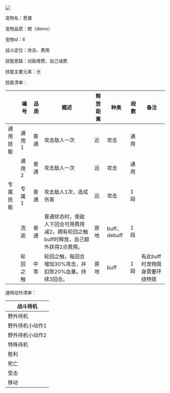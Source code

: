 ![](https://cdn.nlark.com/yuque/0/2024/png/43733777/1718605062527-d215fa6d-335a-42d3-a95c-77c141a4f566.png)

宠物名：葱聋

宠物品质：橙（demo）

宠物id：6



战斗定位：攻击、费用

技能思路：对敌增费，自己减费

技能主要元素：光



技能清单：

| | 编号 | 品质 | 概述 | 释放距离 | 种类 | 段数 | 备注 |
| --- | --- | --- | --- | --- | --- | --- | --- |
| 通用技能 | 通用1 | 普通 | 攻击敌人一次 | 近 | 攻击 | 通用 |  |
| | 通用2 | 普通 | 攻击敌人一次 | 远 | 攻击 | 通用 |  |
| 专属技能 | 专属1 | 普通 | 攻击敌人1次，造成伤害 | 远 | 攻击 | 1段 |  |
| | 流逝 | 普通 | 普通状态时，使敌人下回合可用费用减2。拥有轮回之触buff时释放，自己额外获得2点费用。 | 原地 | buff、debuff | 1段 |  |
| | 轮回之触 | 中等 | 轮回之触，每回合增加30%攻击，并扣除20%血量。持续3回合。 | 原地 | buff | 1段 | 有此buff时宠物周身需要环绕特效 |




通用动作清单：



| 战斗待机 |
| --- |
| 野外待机 |
| 野外待机小动作1 |
| 野外待机小动作2 |
| 特殊待机 |
| 胜利 |
| 死亡 |
| 受击 |
| 移动 |


